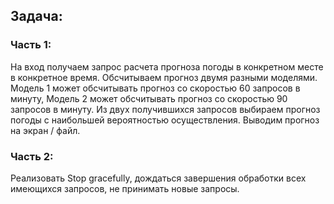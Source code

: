 ## Задача:
### Часть 1:
На вход получаем запрос расчета прогноза погоды в конкретном месте в конкретное время.
Обсчитываем прогноз двумя разными моделями. Модель 1 может обсчитывать прогноз со скоростью 60 запросов в минуту, Модель 2 может обсчитывать прогноз со скоростью 90 запросов в минуту.
Из двух получившихся запросов выбираем прогноз погоды с наибольшей вероятностью осуществления.
Выводим прогноз на экран / файл.
### Часть 2:
Реализовать Stop gracefully, дождаться завершения обработки всех имеющихся запросов, не принимать новые запросы.
